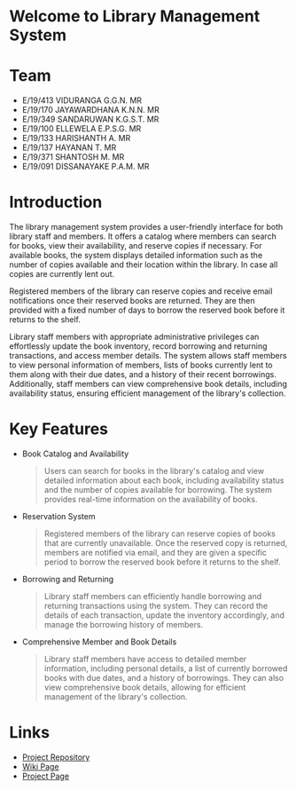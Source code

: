# Welcome to Library Management System


# Team

* E/19/413 VIDURANGA G.G.N. MR 
* E/19/170 JAYAWARDHANA K.N.N. MR
* E/19/349 SANDARUWAN K.G.S.T. MR 
* E/19/100 ELLEWELA E.P.S.G. MR 
* E/19/133 HARISHANTH A. MR
* E/19/137 HAYANAN T. MR 
* E/19/371 SHANTOSH M. MR
* E/19/091 DISSANAYAKE P.A.M. MR

# Introduction

The library management system provides a user-friendly interface for both library staff and members. It offers a catalog where members can search for books, view their availability, and reserve copies if necessary. For available books, the system displays detailed information such as the number of copies available and their location within the library. In case all copies are currently lent out.

Registered members of the library can reserve copies and receive email notifications once their reserved books are returned. They are then provided with a fixed number of days to borrow the reserved book before it returns to the shelf.

Library staff members with appropriate administrative privileges can effortlessly update the book inventory, record borrowing and returning transactions, and access member details. The system allows staff members to view personal information of members, lists of books currently lent to them along with their due dates, and a history of their recent borrowings. Additionally, staff members can view comprehensive book details, including availability status, ensuring efficient management of the library's collection.


# Key Features


- Book Catalog and Availability
	> Users can search for books in the library's catalog and view detailed information about each book, including availability status and the number of copies available for borrowing. The system provides real-time information on the availability of books.
	
- Reservation System
	> Registered members of the library can reserve copies of books that are currently unavailable. Once the reserved copy is returned, members are notified via email, and they are given a specific period to borrow the reserved book before it returns to the shelf.
	
- Borrowing and Returning
	> Library staff members can efficiently handle borrowing and returning transactions using the system. They can record the details of each transaction, update the inventory accordingly, and manage the borrowing history of members.
	
- Comprehensive Member and Book Details
	> Library staff members have access to detailed member information, including personal details, a list of currently borrowed books with due dates, and a history of borrowings. They can also view comprehensive book details, allowing for efficient management of the library's collection.


# Links

 - [Project Repository](https://github.com/cepdnaclk/e19-co225-Library-Management-System.git)
 - [Wiki Page](https://github.com/cepdnaclk/e19-co225-Library-Management-System/wiki)
 - [Project Page](https://cepdnaclk.github.io/e19-co225-Library-Management-System/)

